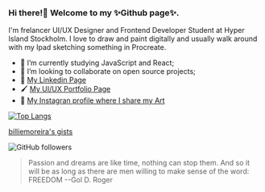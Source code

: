 ### Hi there!👋 Welcome to my ✨Github page✨. 

I'm frelancer UI/UX Designer and Frontend Developer Student at Hyper Island Stockholm.
I love to draw and paint digitally and usually walk around with my Ipad sketching something in Procreate.

- 🌱 I’m currently studying JavaScript and React;
- 👯 I’m looking to collaborate on open source projects;
- 👜 [My Linkedin Page](https://www.linkedin.com/in/bilianemoreira/)
- 🖌  [My UI/UX Portfolio Page](https://bilianemoreira.com/)
- 🎨  [My Instagran profile where I share my Art](https://www.instagram.com/anymords/)


[![Top Langs](https://github-readme-stats.vercel.app/api/top-langs/?username=bilianesilva&layout=compact&hide=ruby&theme=midnight-purple&show_icons=true)](https://github.com/bilianesilva/bilianesilva)

[billiemoreira's gists](https://gist.github.com/bilianesilva)


![GitHub followers](https://img.shields.io/github/followers/bilianesilva?label=Follow%20me&style=social)
> Passion and dreams are like time, nothing can stop them.
And so it will be as long as there are men willing to make sense of the word:
FREEDOM --Gol D. Roger
